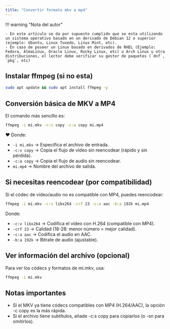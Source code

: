 ```yaml
---
title: "Convertir formato mkv a mp4"
---
```


!!! warning "Nota del autor"
    
    - En este artículo se da por supuesto cumplido que se esta utilizando un sistema operativo basado en un derivado de Debian 12 o superior (ejemplo: Ubuntu, Linux Tuxedo, Linux Mint, etc).
    - En caso de poseer un Linux basado en derivados de RHEL (Ejemplo: Fedora, AlmaLinux, Oracle Linux, Rocky Linux, etc) o Arch Linux u otra distribuciones, el lector debe verificar su gestor de paquetes (`dnf`, `pkg`, etc) 

## Instalar ffmpeg (si no esta)

```bash
sudo apt update && sudo apt install ffmpeg -y
```

## Conversión básica de MKV a MP4

El comando más sencillo es:

```bash
ffmpeg -i mi.mkv -c:v copy -c:a copy mi.mp4
```

:heart: Donde:

- `-i mi.mkv` → Especifica el archivo de entrada.
- `-c:v copy` → Copia el flujo de vídeo sin reencodear (rápido y sin pérdida).
- `-c:a copy` → Copia el flujo de audio sin reencodear.
- `mi.mp4` → Nombre del archivo de salida.

## Si necesitas reencodear (por compatibilidad)

Si el códec de vídeo/audio no es compatible con MP4, puedes reencodear:

```bash
ffmpeg -i mi.mkv -c:v libx264 -crf 23 -c:a aac -b:a 192k mi.mp4
```

Donde: 

- `-c:v libx264` → Codifica el vídeo con H.264 (compatible con MP4).
- `-crf 23` → Calidad (18-28: menor número = mejor calidad).
- `-c:a aac` → Codifica el audio en AAC.
- `-b:a 192k` → Bitrate de audio (ajustable).

## Ver información del archivo (opcional)

Para ver los códecs y formatos de mi.mkv, usa:

```bash
ffmpeg -i mi.mkv
```

## Notas importantes

- Si el MKV ya tiene códecs compatibles con MP4 (H.264/AAC), la opción -c copy es la más rápida.
- Si el archivo tiene subtítulos, añade -c:s copy para copiarlos (o -sn para omitirlos).

